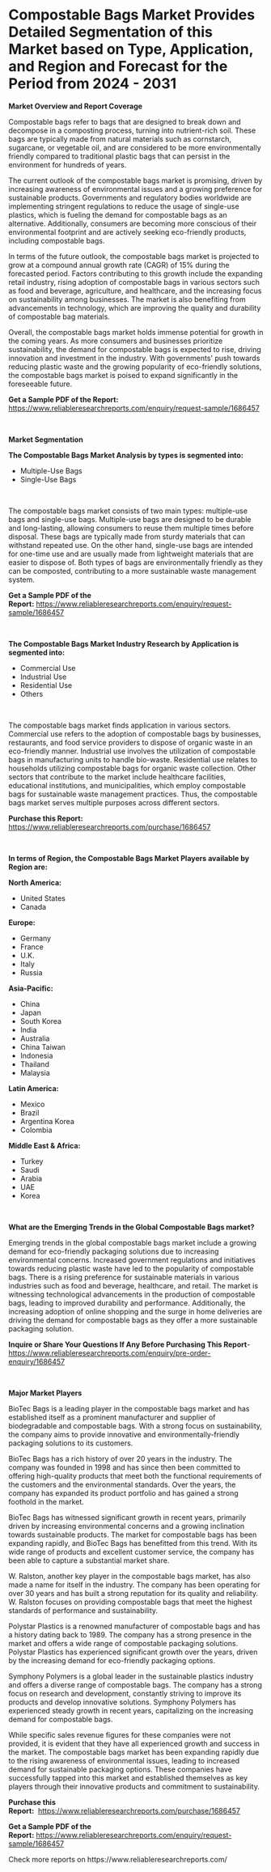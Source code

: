 <p><h1>Compostable Bags Market Provides Detailed Segmentation of this Market based on Type, Application, and Region and Forecast for the Period from 2024 - 2031</h1></p><p><strong>Market Overview and Report Coverage</strong></p>
<p><p>Compostable bags refer to bags that are designed to break down and decompose in a composting process, turning into nutrient-rich soil. These bags are typically made from natural materials such as cornstarch, sugarcane, or vegetable oil, and are considered to be more environmentally friendly compared to traditional plastic bags that can persist in the environment for hundreds of years.</p><p>The current outlook of the compostable bags market is promising, driven by increasing awareness of environmental issues and a growing preference for sustainable products. Governments and regulatory bodies worldwide are implementing stringent regulations to reduce the usage of single-use plastics, which is fueling the demand for compostable bags as an alternative. Additionally, consumers are becoming more conscious of their environmental footprint and are actively seeking eco-friendly products, including compostable bags.</p><p>In terms of the future outlook, the compostable bags market is projected to grow at a compound annual growth rate (CAGR) of 15% during the forecasted period. Factors contributing to this growth include the expanding retail industry, rising adoption of compostable bags in various sectors such as food and beverage, agriculture, and healthcare, and the increasing focus on sustainability among businesses. The market is also benefiting from advancements in technology, which are improving the quality and durability of compostable bag materials.</p><p>Overall, the compostable bags market holds immense potential for growth in the coming years. As more consumers and businesses prioritize sustainability, the demand for compostable bags is expected to rise, driving innovation and investment in the industry. With governments' push towards reducing plastic waste and the growing popularity of eco-friendly solutions, the compostable bags market is poised to expand significantly in the foreseeable future.</p></p>
<p><strong>Get a Sample PDF of the Report:</strong> <a href="https://www.reliableresearchreports.com/enquiry/request-sample/1686457">https://www.reliableresearchreports.com/enquiry/request-sample/1686457</a></p>
<p>&nbsp;</p>
<p><strong>Market Segmentation</strong></p>
<p><strong>The Compostable Bags Market Analysis by types is segmented into:</strong></p>
<p><ul><li>Multiple-Use Bags</li><li>Single-Use Bags</li></ul></p>
<p>&nbsp;</p>
<p><p>The compostable bags market consists of two main types: multiple-use bags and single-use bags. Multiple-use bags are designed to be durable and long-lasting, allowing consumers to reuse them multiple times before disposal. These bags are typically made from sturdy materials that can withstand repeated use. On the other hand, single-use bags are intended for one-time use and are usually made from lightweight materials that are easier to dispose of. Both types of bags are environmentally friendly as they can be composted, contributing to a more sustainable waste management system.</p></p>
<p><strong>Get a Sample PDF of the Report:</strong>&nbsp;<a href="https://www.reliableresearchreports.com/enquiry/request-sample/1686457">https://www.reliableresearchreports.com/enquiry/request-sample/1686457</a></p>
<p>&nbsp;</p>
<p><strong>The Compostable Bags Market Industry Research by Application is segmented into:</strong></p>
<p><ul><li>Commercial Use</li><li>Industrial Use</li><li>Residential Use</li><li>Others</li></ul></p>
<p>&nbsp;</p>
<p><p>The compostable bags market finds application in various sectors. Commercial use refers to the adoption of compostable bags by businesses, restaurants, and food service providers to dispose of organic waste in an eco-friendly manner. Industrial use involves the utilization of compostable bags in manufacturing units to handle bio-waste. Residential use relates to households utilizing compostable bags for organic waste collection. Other sectors that contribute to the market include healthcare facilities, educational institutions, and municipalities, which employ compostable bags for sustainable waste management practices. Thus, the compostable bags market serves multiple purposes across different sectors.</p></p>
<p><strong>Purchase this Report:</strong>&nbsp; <a href="https://www.reliableresearchreports.com/purchase/1686457">https://www.reliableresearchreports.com/purchase/1686457</a></p>
<p>&nbsp;</p>
<p><strong>In terms of Region, the Compostable Bags Market Players available by Region are:</strong></p>
<p>
    <p> <strong> North America: </strong>
        <ul>
            <li>United States</li>
            <li>Canada</li>
        </ul>
        </p> 
    <p> <strong> Europe: </strong>
        <ul>
            <li>Germany</li>
            <li>France</li>
            <li>U.K.</li>
            <li>Italy</li>
            <li>Russia</li>
        </ul>
        </p> 
    <p> <strong> Asia-Pacific: </strong>
        <ul>
            <li>China</li>
            <li>Japan</li>
            <li>South Korea</li>
            <li>India</li>
            <li>Australia</li>
            <li>China Taiwan</li>
            <li>Indonesia</li>
            <li>Thailand</li>
            <li>Malaysia</li>
        </ul>
        </p> 
    <p> <strong> Latin America: </strong>
        <ul>
            <li>Mexico</li>
            <li>Brazil</li>
            <li>Argentina Korea</li>
            <li>Colombia</li>
        </ul>
        </p> 
    <p> <strong> Middle East & Africa: </strong>
        <ul>
            <li>Turkey</li>
            <li>Saudi</li>
            <li>Arabia</li>
            <li>UAE</li>
            <li>Korea</li>
        </ul>
    </p>
    </p>
<p>&nbsp;</p>
<p><strong>What are the Emerging Trends in the Global Compostable Bags market?</strong></p>
<p><p>Emerging trends in the global compostable bags market include a growing demand for eco-friendly packaging solutions due to increasing environmental concerns. Increased government regulations and initiatives towards reducing plastic waste have led to the popularity of compostable bags. There is a rising preference for sustainable materials in various industries such as food and beverage, healthcare, and retail. The market is witnessing technological advancements in the production of compostable bags, leading to improved durability and performance. Additionally, the increasing adoption of online shopping and the surge in home deliveries are driving the demand for compostable bags as they offer a more sustainable packaging solution.</p></p>
<p><strong>Inquire or Share Your Questions If Any Before Purchasing This Report</strong>- <a href="https://www.reliableresearchreports.com/enquiry/pre-order-enquiry/1686457">https://www.reliableresearchreports.com/enquiry/pre-order-enquiry/1686457</a></p>
<p>&nbsp;</p>
<p><strong>Major Market Players</strong></p>
<p><p>BioTec Bags is a leading player in the compostable bags market and has established itself as a prominent manufacturer and supplier of biodegradable and compostable bags. With a strong focus on sustainability, the company aims to provide innovative and environmentally-friendly packaging solutions to its customers. </p><p>BioTec Bags has a rich history of over 20 years in the industry. The company was founded in 1998 and has since then been committed to offering high-quality products that meet both the functional requirements of the customers and the environmental standards. Over the years, the company has expanded its product portfolio and has gained a strong foothold in the market. </p><p>BioTec Bags has witnessed significant growth in recent years, primarily driven by increasing environmental concerns and a growing inclination towards sustainable products. The market for compostable bags has been expanding rapidly, and BioTec Bags has benefitted from this trend. With its wide range of products and excellent customer service, the company has been able to capture a substantial market share. </p><p>W. Ralston, another key player in the compostable bags market, has also made a name for itself in the industry. The company has been operating for over 30 years and has built a strong reputation for its quality and reliability. W. Ralston focuses on providing compostable bags that meet the highest standards of performance and sustainability. </p><p>Polystar Plastics is a renowned manufacturer of compostable bags and has a history dating back to 1989. The company has a strong presence in the market and offers a wide range of compostable packaging solutions. Polystar Plastics has experienced significant growth over the years, driven by the increasing demand for eco-friendly packaging options. </p><p>Symphony Polymers is a global leader in the sustainable plastics industry and offers a diverse range of compostable bags. The company has a strong focus on research and development, constantly striving to improve its products and develop innovative solutions. Symphony Polymers has experienced steady growth in recent years, capitalizing on the increasing demand for compostable bags.</p><p>While specific sales revenue figures for these companies were not provided, it is evident that they have all experienced growth and success in the market. The compostable bags market has been expanding rapidly due to the rising awareness of environmental issues, leading to increased demand for sustainable packaging options. These companies have successfully tapped into this market and established themselves as key players through their innovative products and commitment to sustainability.</p></p>
<p><strong>Purchase this Report:</strong>&nbsp;&nbsp;<a href="https://www.reliableresearchreports.com/purchase/1686457">https://www.reliableresearchreports.com/purchase/1686457</a></p>
<p></p>
<p><strong>Get a Sample PDF of the Report:</strong>&nbsp;<a href="https://www.reliableresearchreports.com/enquiry/request-sample/1686457">https://www.reliableresearchreports.com/enquiry/request-sample/1686457</a></p>
<p>Check more reports on https://www.reliableresearchreports.com/</p>